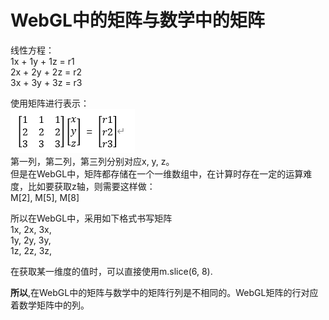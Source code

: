 # WebGL中的矩阵与数学中的矩阵

线性方程：
<br/>
1x + 1y + 1z = r1
<br/>
2x + 2y + 2z = r2
<br/>
3x + 3y + 3z = r3
<br/>

使用矩阵进行表示：
<br/>
![数学矩阵](./pic/f1.png)
<br/>
第一列，第二列，第三列分别对应x, y, z。
<br/>
但是在WebGL中，矩阵都存储在一个一维数组中，在计算时存在一定的运算难度，比如要获取z轴，则需要这样做：<br/>
M[2], M[5], M[8]<br/>

所以在WebGL中，采用如下格式书写矩阵<br/>
1x, 2x, 3x,<br/>
1y, 2y, 3y,<br/>
1z, 2z, 3z,<br/>

在获取某一维度的值时，可以直接使用m.slice(6, 8).<br/>

**所以**,在WebGL中的矩阵与数学中的矩阵行列是不相同的。WebGL矩阵的行对应着数学矩阵中的列。


